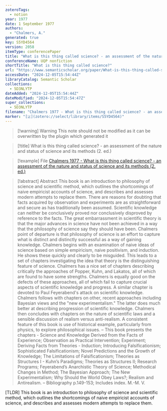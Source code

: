 ```yaml
---
zoteroTags:
  - notion
year: 1977
date: 1 September 1977
authors:
  - "Chalmers, A."
generated: true
key: S5YD4564
version: 2058
itemType: conferencePaper
title: "What is this thing called science? - an assessment of the nature and status of science and its methods (2. ed.)"
conferenceName: UQP nonfiction
shortTitle: "What is this thing called science?"
url: "https://www.semanticscholar.org/paper/What-is-this-thing-called-science-an-assessment-of-Chalmers/bb6d052808266c133b1b72e822dbdc1462518d3c"
accessDate: "2024-12-05T15:54:44Z"
libraryCatalog: Semantic Scholar
collections:
  - 5D3NLYTP
dateAdded: "2024-12-05T15:54:44Z"
dateModified: "2024-12-05T15:54:47Z"
super_collections:
  - 5D3NLYTP
filename: "Chalmers 1977 - What is this thing called science? - an assessment of the nature and status of science and its methods (2. ed.)"
marker: "[🇿](zotero://select/library/items/S5YD4564)"
---
```


>[!warning] Warning
> This note should not be modified as it can be overwritten by the plugin which generated it

> [!title] What is this thing called science? - an assessment of the nature and status of science and its methods (2. ed.)

> [!example] File
> [Chalmers 1977 - What is this thing called science? - an assessment of the nature and status of science and its methods (2. ed.)](Chalmers%201977%20-%20What%20is%20this%20thing%20called%20science?%20-%20an%20assessment%20of%20the%20nature%20and%20status%20of%20science%20and%20its%20methods%20(2.%20ed.).pdf)

> [!abstract] Abstract
> This book is an introduction to philosophy of science and scientific method, which outlines the shortcomings of naive empiricist accounts of science, and describes and assesses modern attempts to replace them. There are reasons for doubting that facts acquired by observation and experiments are as straightforward and secure as has traditionally been assumed. Scientific knowledge can neither be conclusively proved nor conclusively disproved by reference to the facts. The great embarrassment in scientific theory is that the major advances in science have not been achieved in a way that the philosophy of science say they should have been. Chalmers point of departure is that philosophy of science is an effort to capture what is distinct and distinctly successful as a way of gaining knowledge. Chalmers begins with an examination of naive ideas of science based on simple empiricism, naive positivism, and induction. He shows these quickly and clearly to be misguided. This leads to a set of chapters investigating the idea that theory is the distinguishing feature of science. Chalmers has a nice set of chapters describing critically the approaches of Popper, Kuhn, and Lakatos, all of which are found to have some strengths. Chalmers is equally good on the defects of these approaches, all of which fail to capture crucial aspects of scientific knowledge and progress. A similar chapter is devoted to Paul Feyerabend's attack on scientific knowledge. Chalmers follows with chapters on other, recent approaches including Bayesian views and the "new experimentalism." The latter does much better at describing progression of scientific knowledge. Chalmers then concludes with chapters on the nature of scientific laws and a sensible discussion of realism versus anti-realism. A consistent feature of this book is use of historical example, particularly from physics, to explore philosophical issues. – This book presents the chapters - Science and Knowledge Derived from the Facts of Experience; Observation as Practical Intervention; Experiment; Deriving Facts from Theories - Induction; Introducing Falsificationism; Sophisticated Falsificationism; Novel Predictions and the Growth of Knowledge; The Limitations of Falsificationism; Theories as Structures I - Kuhn’s Paradigms; Theories as Structures II; Research Programs; Feyerabend’s Anarchistic Theory of Science; Methodical Changes in Method; The Bayesian Approach; The New Experimentalism; Why Should the World Obey Laws?; Realism and Antirealism. – Bibliography p.149-153; Includes index. M.-M. V.

[TLDR] This book is an introduction to philosophy of science and scientific method, which outlines the shortcomings of naive empiricist accounts of science, and describes and assesses modern attempts to replace them.


